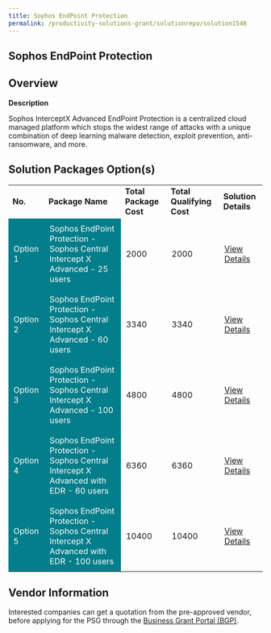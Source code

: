 ```yaml
---
title: Sophos EndPoint Protection
permalink: /productivity-solutions-grant/solutionrepo/solution1548
---
```


## Sophos EndPoint Protection

## Overview

**Description**

Sophos InterceptX Advanced EndPoint Protection is a centralized cloud managed platform which stops the widest range of attacks with a unique combination of deep learning malware detection, exploit prevention, anti-ransomware, and more.

## Solution Packages Option(s)

<table>
<tr>
<td><b>No.</b></td>
<td><b>Package Name</b></td>
<td><b>Total Package Cost</b></td>
<td><b>Total Qualifying Cost</b></td>
<td><b>Solution Details</b></td>
</tr>
<tr>
<td style='padding: 10px; background-color: #037E8A; color: #FFFFFF;'>Option 1</td>
<td style='padding: 10px; background-color: #037E8A; color: #FFFFFF;'>Sophos EndPoint Protection - Sophos Central Intercept X Advanced - 25 users</td>
<td style='padding: 10px;'>2000</td>
<td style='padding: 10px;'>2000</td>
<td style='padding: 10px;'><a href='https://www.gobusiness.gov.sg/images/psg/Desensitised_Rah_Tech_20200168_Annex_3_Part_1.pdf' target='_blank'>View Details</a></td>
</tr>
<tr>
<td style='padding: 10px; background-color: #037E8A; color: #FFFFFF;'>Option 2</td>
<td style='padding: 10px; background-color: #037E8A; color: #FFFFFF;'>Sophos EndPoint Protection - Sophos Central Intercept X Advanced - 60 users</td>
<td style='padding: 10px;'>3340</td>
<td style='padding: 10px;'>3340</td>
<td style='padding: 10px;'><a href='https://www.gobusiness.gov.sg/images/psg/Desensitised_Rah_Tech_20200168_Annex_3_Part_2.pdf' target='_blank'>View Details</a></td>
</tr>
<tr>
<td style='padding: 10px; background-color: #037E8A; color: #FFFFFF;'>Option 3</td>
<td style='padding: 10px; background-color: #037E8A; color: #FFFFFF;'>Sophos EndPoint Protection - Sophos Central Intercept X Advanced - 100 users</td>
<td style='padding: 10px;'>4800</td>
<td style='padding: 10px;'>4800</td>
<td style='padding: 10px;'><a href='https://www.gobusiness.gov.sg/images/psg/Desensitised_Rah_Tech_20200168_Annex_3_Part_3.pdf' target='_blank'>View Details</a></td>
</tr>
<tr>
<td style='padding: 10px; background-color: #037E8A; color: #FFFFFF;'>Option 4</td>
<td style='padding: 10px; background-color: #037E8A; color: #FFFFFF;'>Sophos EndPoint Protection - Sophos Central Intercept X Advanced with EDR - 60 users</td>
<td style='padding: 10px;'>6360</td>
<td style='padding: 10px;'>6360</td>
<td style='padding: 10px;'><a href='https://www.gobusiness.gov.sg/images/psg/Desensitised_Rah_Tech_20200168_Annex_3_Part_4.pdf' target='_blank'>View Details</a></td>
</tr>
<tr>
<td style='padding: 10px; background-color: #037E8A; color: #FFFFFF;'>Option 5</td>
<td style='padding: 10px; background-color: #037E8A; color: #FFFFFF;'>Sophos EndPoint Protection - Sophos Central Intercept X Advanced with EDR - 100 users</td>
<td style='padding: 10px;'>10400</td>
<td style='padding: 10px;'>10400</td>
<td style='padding: 10px;'><a href='https://www.gobusiness.gov.sg/images/psg/Desensitised_Rah_Tech_20200168_Annex_3_Part_5.pdf' target='_blank'>View Details</a></td>
</tr>
</table>

## Vendor Information

 

Interested companies can get a quotation from the pre-approved vendor, before applying for the PSG through the <a href='https://www.businessgrants.gov.sg/' target='_blank' rel='noopener'>Business Grant Portal (BGP)</a>.

<script src="/jquery/resize-tables.js"></script>

